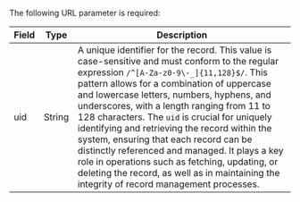 The following URL parameter is required:

| Field | Type   | Description                                                                                   |
| ----- | ------ | --------------------------------------------------------------------------------------------- |
| uid   | String | A unique identifier for the record. This value is case-sensitive and must conform to the regular expression `/^[A-Za-z0-9\-_]{11,128}$/`. This pattern allows for a combination of uppercase and lowercase letters, numbers, hyphens, and underscores, with a length ranging from 11 to 128 characters. The `uid` is crucial for uniquely identifying and retrieving the record within the system, ensuring that each record can be distinctly referenced and managed. It plays a key role in operations such as fetching, updating, or deleting the record, as well as in maintaining the integrity of record management processes. |
